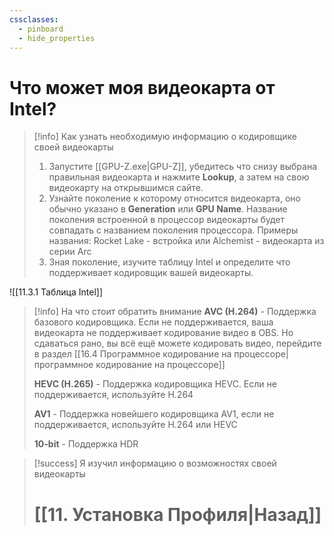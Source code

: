 ```yaml
---
cssclasses:
  - pinboard
  - hide_properties
---
```

# **Что может моя видеокарта от Intel?**
> [!info] Как узнать необходимую информацию о кодировщике своей видеокарты
> 1. Запустите [[GPU-Z.exe|GPU-Z]], убедитесь что снизу выбрана правильная видеокарта и нажмите **Lookup**, а затем на свою видеокарту на открывшимся сайте.
> 2. Узнайте поколение к которому относится видеокарта, оно обычно указано в **Generation** или **GPU Name**. Название поколения встроенной в процессор видеокарты будет совпадать с названием поколения процессора. Примеры названия: 
>    Rocket Lake - встройка или Alchemist - видеокарта из серии Arc
> 3. Зная поколение, изучите таблицу Intel и определите что поддерживает кодировщик вашей видеокарты.

![[11.3.1 Таблица Intel]]

> [!info] На что стоит обратить внимание
> **AVC (H.264)** - Поддержка базового кодировщика. Если не поддерживается, ваша видеокарта не поддерживает кодирование видео в OBS. Но сдаваться рано, вы всё ещё можете кодировать видео, перейдите в раздел [[16.4 Программное кодирование на процессоре|программное кодирование на процессоре]]
> 
> **HEVC (H.265)** - Поддержка кодировщика HEVC. Если не поддерживается, используйте H.264
> 
>  **AV1** - Поддержка новейшего кодировщика AV1, если не поддерживается, используйте H.264 или HEVC
> 
> **10-bit** - Поддержка HDR

> [!success] Я изучил информацию о возможностях своей видеокарты
> # [[11. Установка Профиля|Назад]]